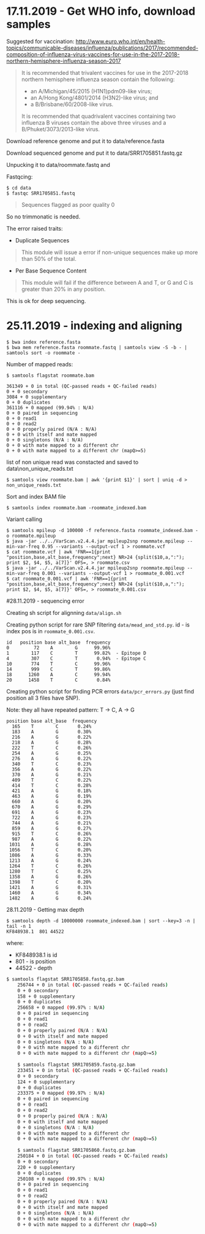 # 17.11.2019 - Get WHO info, download samples

Suggested for vaccination: http://www.euro.who.int/en/health-topics/communicable-diseases/influenza/publications/2017/recommended-composition-of-influenza-virus-vaccines-for-use-in-the-2017-2018-northern-hemisphere-influenza-season-2017

>It is recommended that trivalent vaccines for use in the 2017-2018 northern hemisphere influenza season contain the following:
>
>* an A/Michigan/45/2015 (H1N1)pdm09-like virus;
>* an A/Hong Kong/4801/2014 (H3N2)-like virus; and
>* a B/Brisbane/60/2008-like virus.
>
>It is recommended that quadrivalent vaccines containing two influenza B viruses contain the above three viruses and a B/Phuket/3073/2013-like virus.

Download reference genome and put it to data/reference.fasta

Download sequenced genome and put it to data/SRR1705851.fastq.gz

Unpucking it to data/roommate.fastq and 

Fastqcing:

    $ cd data
    $ fastqc SRR1705851.fastq

>Sequences flagged as poor quality	0

So no trimmonatic is needed.

The error raised traits:

* Duplicate Sequences
>This module will issue a error if non-unique sequences make up more than 50% of the total. 

* Per Base Sequence Content
> This module will fail if the difference between A and T, or G and C is greater than 20% in any position. 

This is ok for deep sequencing.

# 25.11.2019 - indexing and aligning

    $ bwa index reference.fasta
    $ bwa mem reference.fasta roommate.fastq | samtools view -S -b - | samtools sort -o roommate - 

Number of mapped reads:

    $ samtools flagstat roommate.bam   

    361349 + 0 in total (QC-passed reads + QC-failed reads)
    0 + 0 secondary
    3084 + 0 supplementary
    0 + 0 duplicates
    361116 + 0 mapped (99.94% : N/A)
    0 + 0 paired in sequencing
    0 + 0 read1
    0 + 0 read2
    0 + 0 properly paired (N/A : N/A)
    0 + 0 with itself and mate mapped
    0 + 0 singletons (N/A : N/A)
    0 + 0 with mate mapped to a different chr
    0 + 0 with mate mapped to a different chr (mapQ>=5)
    
list of non unique read was constacted and saved to data\non_unique_reads.txt

    $ samtools view roommate.bam | awk '{print $1}' | sort | uniq -d > non_unique_reads.txt
    
Sort and index BAM file
 
    $ samtools index roommate.bam -roommate_indexed.bam 

Variant calling    

    $ samtools mpileup -d 100000 -f reference.fasta roommate_indexed.bam -o roommate.mpileup
    $ java -jar ../../VarScan.v2.4.4.jar mpileup2snp roommate.mpileup --min-var-freq 0.95 --variants --output-vcf 1 > roommate.vcf
    $ cat roommate.vcf | awk 'FNR==1{print "position,base,alt_base,frequency";next} NR>24 {split($10,a,":"); print $2, $4, $5, a[7]}' OFS=, > roommate.csv
    $ java -jar ../../VarScan.v2.4.4.jar mpileup2snp roommate.mpileup --min-var-freq 0.001 --variants --output-vcf 1 > roommate_0.001.vcf
    $ cat roommate_0.001.vcf | awk 'FNR==1{print "position,base,alt_base,frequency";next} NR>24 {split($10,a,":"); print $2, $4, $5, a[7]}' OFS=, > roommate_0.001.csv
    
#28.11.2019 - sequencing error

Creating sh script for alignning `data/align.sh`

Creating python script for rare SNP filtering `data/mead_and_std.py`.
id - is index pos is in `roommate_0.001.csv`.

    id   position base alt_base  frequency
    0         72    A        G      99.96%
    1        117    C        T      99.82%  - Epitope D
    4        307    C        T       0.94%  - Epitope C
    10       774    T        C      99.96%
    14       999    C        T      99.86%
    18      1260    A        C      99.94%
    20      1458    T        C       0.84%
    
Creating python script for finding PCR errors `data/pcr_errors.py`
(just find position all 3 files have SNP).

Note: they all have repeated pattern: T -> C, A -> G

    position base alt_base  frequency
      165    T        C       0.24%
      183    A        G       0.30%
      216    A        G       0.22%
      218    A        G       0.28%
      222    T        C       0.26%
      254    A        G       0.25%
      276    A        G       0.22%
      340    T        C       0.23%
      356    A        G       0.22%
      370    A        G       0.21%
      409    T        C       0.22%
      414    T        C       0.28%
      421    A        G       0.18%
      463    A        G       0.19%
      660    A        G       0.20%
      670    A        G       0.29%
      691    A        G       0.23%
      722    A        G       0.23%
      744    A        G       0.21%
      859    A        G       0.27%
      915    T        C       0.26%
      987    A        G       0.22%
     1031    A        G       0.28%
     1056    T        C       0.20%
     1086    A        G       0.33%
     1213    A        G       0.24%
     1264    T        C       0.26%
     1280    T        C       0.25%
     1358    A        G       0.26%
     1398    T        C       0.20%
     1421    A        G       0.31%
     1460    A        G       0.34%
     1482    A        G       0.24%

28.11.2019 - Getting max depth

    $ samtools depth -d 10000000 roommate_indexed.bam | sort --key=3 -n | tail -n 1
    KF848938.1	801	44522

where:
* KF848938.1 is id 
* 801 - is position
* 44522 - depth

```bash
$ samtools flagstat SRR1705858.fastq.gz.bam   
    256744 + 0 in total (QC-passed reads + QC-failed reads)
    0 + 0 secondary
    158 + 0 supplementary
    0 + 0 duplicates
    256658 + 0 mapped (99.97% : N/A)
    0 + 0 paired in sequencing
    0 + 0 read1
    0 + 0 read2
    0 + 0 properly paired (N/A : N/A)
    0 + 0 with itself and mate mapped
    0 + 0 singletons (N/A : N/A)
    0 + 0 with mate mapped to a different chr
    0 + 0 with mate mapped to a different chr (mapQ>=5)
    
    $ samtools flagstat SRR1705859.fastq.gz.bam   
    233451 + 0 in total (QC-passed reads + QC-failed reads)
    0 + 0 secondary
    124 + 0 supplementary
    0 + 0 duplicates
    233375 + 0 mapped (99.97% : N/A)
    0 + 0 paired in sequencing
    0 + 0 read1
    0 + 0 read2
    0 + 0 properly paired (N/A : N/A)
    0 + 0 with itself and mate mapped
    0 + 0 singletons (N/A : N/A)
    0 + 0 with mate mapped to a different chr
    0 + 0 with mate mapped to a different chr (mapQ>=5)
    
    $ samtools flagstat SRR1705860.fastq.gz.bam   
    250184 + 0 in total (QC-passed reads + QC-failed reads)
    0 + 0 secondary
    220 + 0 supplementary
    0 + 0 duplicates
    250108 + 0 mapped (99.97% : N/A)
    0 + 0 paired in sequencing
    0 + 0 read1
    0 + 0 read2
    0 + 0 properly paired (N/A : N/A)
    0 + 0 with itself and mate mapped
    0 + 0 singletons (N/A : N/A)
    0 + 0 with mate mapped to a different chr
    0 + 0 with mate mapped to a different chr (mapQ>=5)
```
      